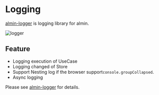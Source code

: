 # Logging

[almin-logger](https://www.npmjs.com/package/almin-logger "almin-logger") is logging library for almin.

![logger](https://monosnap.com/file/hrgv2Vo1Uec5o4RXBD5APMn8FCKEIC.png)

## Feature

- Logging execution of UseCase
- Logging changed of Store
- Support Nesting log if the browser support`console.groupCollapsed`.
- Async logging

Please see [almin-logger](https://www.npmjs.com/package/almin-logger "almin-logger") for details.
